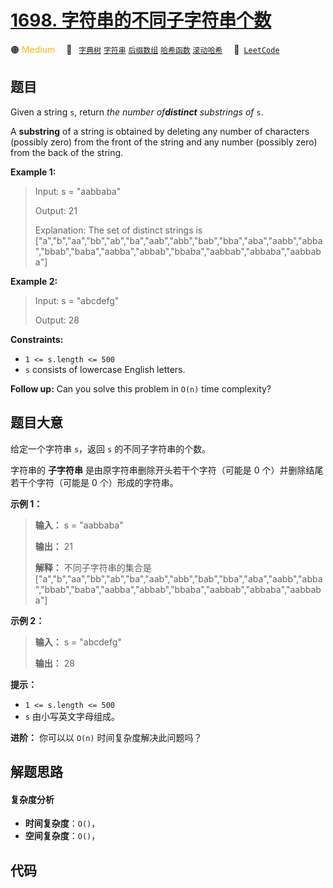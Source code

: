 # [1698. 字符串的不同子字符串个数](https://leetcode.com/problems/number-of-distinct-substrings-in-a-string)

🟠 <font color=#ffb800>Medium</font>&emsp; 🔖&ensp; [`字典树`](/tag/trie.md) [`字符串`](/tag/string.md) [`后缀数组`](/tag/suffix-array.md) [`哈希函数`](/tag/hash-function.md) [`滚动哈希`](/tag/rolling-hash.md)&emsp; 🔗&ensp;[`LeetCode`](https://leetcode.com/problems/number-of-distinct-substrings-in-a-string)

## 题目

Given a string `s`, return _the number of**distinct** substrings of_ `s`.

A **substring** of a string is obtained by deleting any number of characters
(possibly zero) from the front of the string and any number (possibly zero)
from the back of the string.



**Example 1:**

> Input: s = "aabbaba"
> 
> Output: 21
> 
> Explanation: The set of distinct strings is ["a","b","aa","bb","ab","ba","aab","abb","bab","bba","aba","aabb","abba","bbab","baba","aabba","abbab","bbaba","aabbab","abbaba","aabbaba"]

**Example 2:**

> Input: s = "abcdefg"
> 
> Output: 28

**Constraints:**

  * `1 <= s.length <= 500`
  * `s` consists of lowercase English letters.



**Follow up:** Can you solve this problem in `O(n)` time complexity?


## 题目大意

给定一个字符串 `s`，返回 `s` 的不同子字符串的个数。

字符串的 **子字符串** 是由原字符串删除开头若干个字符（可能是 0 个）并删除结尾若干个字符（可能是 0 个）形成的字符串。

**示例 1：**

> 
> 
> 
> 
> 
> **输入：** s = "aabbaba"
> 
> **输出：** 21
> 
> **解释：** 不同子字符串的集合是 ["a","b","aa","bb","ab","ba","aab","abb","bab","bba","aba","aabb","abba","bbab","baba","aabba","abbab","bbaba","aabbab","abbaba","aabbaba"]
> 
> 

**示例 2：**

> 
> 
> 
> 
> 
> **输入：** s = "abcdefg"
> 
> **输出：** 28
> 
> 

**提示：**

  * `1 <= s.length <= 500`
  * `s` 由小写英文字母组成。

**进阶：** 你可以以 `O(n)` 时间复杂度解决此问题吗？


## 解题思路

#### 复杂度分析

- **时间复杂度**：`O()`，
- **空间复杂度**：`O()`，

## 代码

```javascript

```